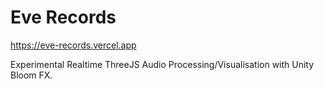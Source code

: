 # Eve Records

https://eve-records.vercel.app

Experimental Realtime ThreeJS Audio Processing/Visualisation with Unity Bloom FX.
